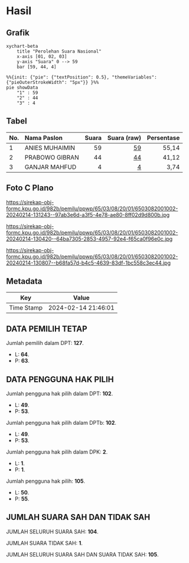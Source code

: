 # Hasil

## Grafik

```mermaid
xychart-beta
    title "Perolehan Suara Nasional"
    x-axis [01, 02, 03]
    y-axis "Suara" 0 --> 59
    bar [59, 44, 4]
```

```mermaid
%%{init: {"pie": {"textPosition": 0.5}, "themeVariables": {"pieOuterStrokeWidth": "5px"}} }%%
pie showData
    "1" : 59
    "2" : 44
    "3" : 4
```

## Tabel

| No. | Nama Paslon    | Suara | Suara (raw) | Persentase |
|:--- |:-------------- | -----:| -----------:| ----------:|
| 1   | ANIES MUHAIMIN | 59    | [59][p-1]   | 55,14      |
| 2   | PRABOWO GIBRAN | 44    | [44][p-2]   | 41,12      |
| 3   | GANJAR MAHFUD  | 4     | [4][p-3]    | 3,74       |


[p-1]: https://github.com/gigit-pemilu/pemilu-2024/blob/main/pilpres/hitung-suara/sub/65-kalimantan-utara/sub/03-nunukan/sub/08-sebatik-barat/sub/2001-liang-bunyu/sub/002-tps/sub/paslon-1.txt
[p-2]: https://github.com/gigit-pemilu/pemilu-2024/blob/main/pilpres/hitung-suara/sub/65-kalimantan-utara/sub/03-nunukan/sub/08-sebatik-barat/sub/2001-liang-bunyu/sub/002-tps/sub/paslon-2.txt
[p-3]: https://github.com/gigit-pemilu/pemilu-2024/blob/main/pilpres/hitung-suara/sub/65-kalimantan-utara/sub/03-nunukan/sub/08-sebatik-barat/sub/2001-liang-bunyu/sub/002-tps/sub/paslon-3.txt

## Foto C Plano

https://sirekap-obj-formc.kpu.go.id/982b/pemilu/ppwp/65/03/08/20/01/6503082001002-20240214-131243--97ab3e6d-a3f5-4e78-ae80-8ff02d9d800b.jpg

https://sirekap-obj-formc.kpu.go.id/982b/pemilu/ppwp/65/03/08/20/01/6503082001002-20240214-130420--64ba7305-2853-4957-92e4-f65ca0f96e0c.jpg

https://sirekap-obj-formc.kpu.go.id/982b/pemilu/ppwp/65/03/08/20/01/6503082001002-20240214-130807--b68fa57d-b4c5-4639-83df-1bc558c3ec44.jpg


## Metadata

| Key        | Value               |
| ---------- | ------------------- |
| Time Stamp | 2024-02-14 21:46:01 |


## DATA PEMILIH TETAP

Jumlah pemilih dalam DPT: **127**.
 * L: **64**.
 * P: **63**.

## DATA PENGGUNA HAK PILIH

Jumlah pengguna hak pilih dalam DPT: **102**.
 * L: **49**.
 * P: **53**.

Jumlah pengguna hak pilih dalam DPTb: **102**.
 * L: **49**.
 * P: **53**.

Jumlah pengguna hak pilih dalam DPK: **2**.
 * L: **1**.
 * P: **1**.

Jumlah pengguna hak pilih: **105**.
 * L: **50**.
 * P: **55**.

## JUMLAH SUARA SAH DAN TIDAK SAH

JUMLAH SELURUH SUARA SAH: **104**.

JUMLAH SUARA TIDAK SAH: **1**.

JUMLAH SELURUH SUARA SAH DAN SUARA TIDAK SAH: **105**.


